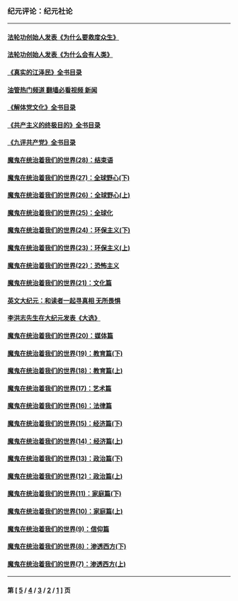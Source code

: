 ### 纪元评论：纪元社论
---
#### [法轮功创始人发表《为什么要救度众生》](../../pages/nsc422/n13975246.md?07290330) 
#### [法轮功创始人发表《为什么会有人类》](../../pages/nsc422/n13912117.md?07290330) 
#### [《真实的江泽民》全书目录](../../pages/nsc422/n13721399.md?07290330) 
#### [油管热门频道 翻墙必看视频 新闻](ok?07290330)
#### [《解体党文化》全书目录](../../pages/nsc422/n13721157.md?07290330) 
#### [《共产主义的终极目的》全书目录](../../pages/nsc422/n13721048.md?07290330) 
#### [《九评共产党》全书目录](../../pages/nsc422/n13708085.md?07290330) 
#### [魔鬼在统治着我们的世界(28)：结束语](../../pages/nsc422/n10936246.md?07290330) 
#### [魔鬼在统治着我们的世界(27)：全球野心(下)](../../pages/nsc422/n10928319.md?07290330) 
#### [魔鬼在统治着我们的世界(26)：全球野心(上)](../../pages/nsc422/n10900318.md?07290330) 
#### [魔鬼在统治着我们的世界(25)：全球化](../../pages/nsc422/n10788205.md?07290330) 
#### [魔鬼在统治着我们的世界(24)：环保主义(下)](../../pages/nsc422/n10695307.md?07290330) 
#### [魔鬼在统治着我们的世界(23)：环保主义(上)](../../pages/nsc422/n10688613.md?07290330) 
#### [魔鬼在统治着我们的世界(22)：恐怖主义](../../pages/nsc422/n10614727.md?07290330) 
#### [魔鬼在统治着我们的世界(21)：文化篇](../../pages/nsc422/n10597706.md?07290330) 
#### [英文大纪元：和读者一起寻真相 无所畏惧](../../pages/nsc422/n12542027.md?07290330) 
#### [李洪志先生在大纪元发表《大选》](../../pages/nsc422/n12534746.md?07290330) 
#### [魔鬼在统治着我们的世界(20)：媒体篇](../../pages/nsc422/n10586579.md?07290330) 
#### [魔鬼在统治着我们的世界(19)：教育篇(下)](../../pages/nsc422/n10564808.md?07290330) 
#### [魔鬼在统治着我们的世界(18)：教育篇(上)](../../pages/nsc422/n10526970.md?07290330) 
#### [魔鬼在统治着我们的世界(17)：艺术篇](../../pages/nsc422/n10499093.md?07290330) 
#### [魔鬼在统治着我们的世界(16)：法律篇](../../pages/nsc422/n10485969.md?07290330) 
#### [魔鬼在统治着我们的世界(15)：经济篇(下)](../../pages/nsc422/n10469975.md?07290330) 
#### [魔鬼在统治着我们的世界(14)：经济篇(上)](../../pages/nsc422/n10457370.md?07290330) 
#### [魔鬼在统治着我们的世界(13)：政治篇(下)](../../pages/nsc422/n10448270.md?07290330) 
#### [魔鬼在统治着我们的世界(12)：政治篇(上)](../../pages/nsc422/n10444576.md?07290330) 
#### [魔鬼在统治着我们的世界(11)：家庭篇(下)](../../pages/nsc422/n10440961.md?07290330) 
#### [魔鬼在统治着我们的世界(10)：家庭篇(上)](../../pages/nsc422/n10435448.md?07290330) 
#### [魔鬼在统治着我们的世界(9)：信仰篇](../../pages/nsc422/n10432159.md?07290330) 
#### [魔鬼在统治着我们的世界(8)：渗透西方(下)](../../pages/nsc422/n10429603.md?07290330) 
#### [魔鬼在统治着我们的世界(7)：渗透西方(上)](../../pages/nsc422/n10426013.md?07290330) 

---
#### 第 [ [5](./5.md?07290330) / [4](./4.md?07290330) / [3](./3.md?07290330) / [2](./2.md?07290330) / [1](./1.md?07290330) ] 页
